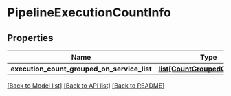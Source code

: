 # PipelineExecutionCountInfo

## Properties
Name | Type | Description | Notes
------------ | ------------- | ------------- | -------------
**execution_count_grouped_on_service_list** | [**list[CountGroupedOnService]**](CountGroupedOnService.md) |  | [optional] 

[[Back to Model list]](../README.md#documentation-for-models) [[Back to API list]](../README.md#documentation-for-api-endpoints) [[Back to README]](../README.md)

